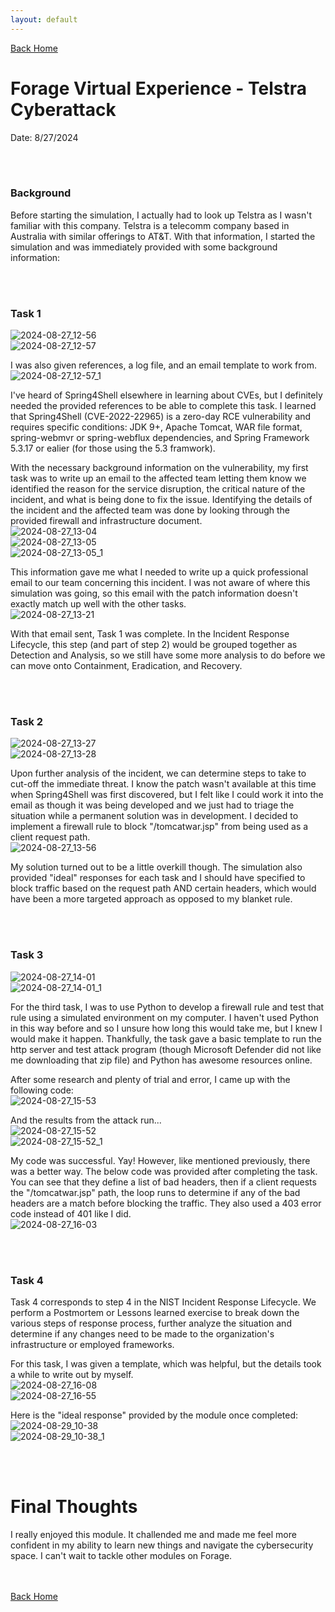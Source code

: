 ```yaml
---
layout: default
---
```


[Back Home](./index.md)


# Forage Virtual Experience - Telstra Cyberattack

Date: 8/27/2024

<br/><br/>
### Background

Before starting the simulation, I actually had to look up Telstra as I wasn't familiar with this company. Telstra is a telecomm company based in Australia with similar offerings to AT&T. With that information, I started the simulation and was immediately provided with some background information:

<br/><br/>
### Task 1  
![2024-08-27_12-56](https://github.com/user-attachments/assets/50dafd9f-bd1a-4d86-a76c-55a2f04c7cff)  
![2024-08-27_12-57](https://github.com/user-attachments/assets/89078adf-a06e-43d8-acb1-856e257baa8f)  

I was also given references, a log file, and an email template to work from.  
![2024-08-27_12-57_1](https://github.com/user-attachments/assets/b0f707c4-19dd-44c9-9667-c5fe6cc7d027)  

I've heard of Spring4Shell elsewhere in learning about CVEs, but I definitely needed the provided references to be able to complete this task. I learned that Spring4Shell (CVE-2022-22965) is a zero-day RCE vulnerability and requires specific conditions: JDK 9+, Apache Tomcat, WAR file format, spring-webmvr or spring-webflux dependencies, and Spring Framework 5.3.17 or ealier (for those using the 5.3 framwork).

With the necessary background information on the vulnerability, my first task was to write up an email to the affected team letting them know we identified the reason for the service disruption, the critical nature of the incident, and what is being done to fix the issue. Identifying the details of the incident and the affected team was done by looking through the provided firewall and infrastructure document.  
![2024-08-27_13-04](https://github.com/user-attachments/assets/f6d09fa0-ec1a-450d-912e-3e071db0f320)  
![2024-08-27_13-05](https://github.com/user-attachments/assets/7d7df62a-6df0-479f-8b9f-696bc7813d04)  
![2024-08-27_13-05_1](https://github.com/user-attachments/assets/4728f51c-51b6-4e80-863b-b66df1d619cf)  

This information gave me what I needed to write up a quick professional email to our team concerning this incident. I was not aware of where this simulation was going, so this email with the patch information doesn't exactly match up well with the other tasks.  
![2024-08-27_13-21](https://github.com/user-attachments/assets/b24d71ed-b220-48fc-a06a-b8c3d5444483)

With that email sent, Task 1 was complete. In the Incident Response Lifecycle, this step (and part of step 2) would be grouped together as Detection and Analysis, so we still have some more analysis to do before we can move onto Containment, Eradication, and Recovery.

<br/><br/>
### Task 2  
![2024-08-27_13-27](https://github.com/user-attachments/assets/c575c006-f995-4769-8c4f-e336ba9c9776)  
![2024-08-27_13-28](https://github.com/user-attachments/assets/665d18fa-77d4-4408-beb4-d411c12ffb8e)  

Upon further analysis of the incident, we can determine steps to take to cut-off the immediate threat. I know the patch wasn't available at this time when Spring4Shell was first discovered, but I felt like I could work it into the email as though it was being developed and we just had to triage the situation while a permanent solution was in development. I decided to implement a firewall rule to block "/tomcatwar.jsp" from being used as a client request path.  
![2024-08-27_13-56](https://github.com/user-attachments/assets/e3ce288b-e5d3-445d-a1ec-c254a9240900)  

My solution turned out to be a little overkill though. The simulation also provided "ideal" responses for each task and I should have specified to block traffic based on the request path AND certain headers, which would have been a more targeted approach as opposed to my blanket rule.

<br/><br/>
### Task 3
![2024-08-27_14-01](https://github.com/user-attachments/assets/857f7d84-33a7-49b3-aea9-ea5b2c08ee80)  
![2024-08-27_14-01_1](https://github.com/user-attachments/assets/14c370b8-43ef-4cff-874c-8ae0161a4ed4)  

For the third task, I was to use Python to develop a firewall rule and test that rule using a simulated environment on my computer. I haven't used Python in this way before and so I unsure how long this would take me, but I knew I would make it happen. Thankfully, the task gave a basic template to run the http server and test attack program (though Microsoft Defender did not like me downloading that zip file) and Python has awesome resources online.

After some research and plenty of trial and error, I came up with the following code:  
![2024-08-27_15-53](https://github.com/user-attachments/assets/396e42fb-d418-4d71-b9a6-266b7c64e494)

And the results from the attack run...  
![2024-08-27_15-52](https://github.com/user-attachments/assets/7674967c-817a-46f5-8fe5-efea1223e5f7)  
![2024-08-27_15-52_1](https://github.com/user-attachments/assets/ca3d89e7-034b-4a42-8b93-57e4c437950a)  

My code was successful. Yay! However, like mentioned previously, there was a better way. The below code was provided after completing the task. You can see that they define a list of bad headers, then if a client requests the "/tomcatwar.jsp" path, the loop runs to determine if any of the bad headers are a match before blocking the traffic. They also used a 403 error code instead of 401 like I did.  
![2024-08-27_16-03](https://github.com/user-attachments/assets/002f26b7-9967-46a9-8f99-f30335101842)  

<br/><br/>
### Task 4

Task 4 corresponds to step 4 in the NIST Incident Response Lifecycle. We perform a Postmortem or Lessons learned exercise to break down the various steps of response process, further analyze the situation and determine if any changes need to be made to the organization's infrastructure or employed frameworks.

For this task, I was given a template, which was helpful, but the details took a while to write out by myself.  
![2024-08-27_16-08](https://github.com/user-attachments/assets/e22a6793-e90e-44f2-8f93-d2a8688cb11e)  
![2024-08-27_16-55](https://github.com/user-attachments/assets/d332ac37-cdf6-496a-90cf-1b11dbfeef31)  

Here is the "ideal response" provided by the module once completed:  
![2024-08-29_10-38](https://github.com/user-attachments/assets/ae0f1114-e6cb-4230-abfb-33b45c032652)  
![2024-08-29_10-38_1](https://github.com/user-attachments/assets/885d1833-eda5-4fab-9f75-1c61378bc581)  

<br/><br/>
# Final Thoughts

I really enjoyed this module. It challended me and made me feel more confident in my ability to learn new things and navigate the cybersecurity space. I can't wait to tackle other modules on Forage.

<br/><br/>
[Back Home](./index.md)
